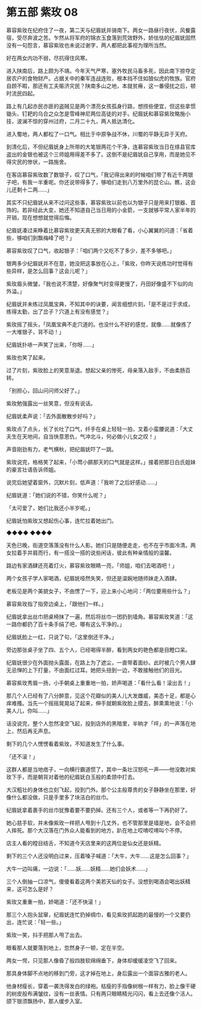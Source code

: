 # 第五部 紫玫 08

慕容紫玫在纪府住了一夜，第二天与纪眉妩并骑南下。两女一路昼行夜伏，风餐露宿，受尽奔波之苦。乍然从将军府的锦衣玉食落到荒效野外，娇怯怯的纪眉妩固然没有一句怨言，慕容紫玫也未说过谢字，两人都把此事视为理所当然。

好在两女内功不弱，尽抗得住风寒。

进入陕南后，路上颇为不靖。今年天气严寒，塞外牧民马畜多死，因此南下掠夺定居农户的食物财产。占据关中的秦军连战连败，根本挡不住如狼似虎的牧族。官府自顾不暇，那还有工夫赈济灾民？陕南多山之地，本就贫瘠，这一番侵扰之后，顿时流民四起。

路上有几起亦民亦匪的盗贼见是两个漂亮女孩孤身行路，想捞些便宜，但这些拿惯锄头、钉耙的乌合之众怎是雪峰神尼两位高徒的对手。纪眉妩和慕容紫玫略施小技，波澜不惊的穿州过府，二月二十九，两人抵达清化。

进入蜀地，两人都松了一口气。相比于中原争战不休，川蜀的平静无异于天府。

到清化后，不但纪眉妩身上所带的大笔银两花个干净，连慕容紫玫当日在绦县官库盗出的金银也被这个三师姐用得差不多了。这倒不是纪眉妩自己享用，而是她见不得灾民的惨状，一路施舍。

在客店慕容紫玫数了数银子，叹了口气，「我记得出来的时候咱们带了有近千两银子吧，有我一半重呢。你还说带得多了，够咱们走到八万里外的昆仑山。瞧，这会儿还剩十二两……」

其实不只纪眉妩从来不过问这些事，慕容紫玫以前也以为银子只是用来打银器、首饰的。若非经此大变，她还不知道自己当日用的小金箭，一支就够平常人家半年的开销，现在想想就觉得后悔。

纪眉妩凑过来睁着比慕容紫玫更天真无邪的大眼看了看，小心翼翼的问道：「省着些，够咱们到飘梅峰了吧？」

慕容紫玫叹了口气，收起银子：「咱们两个又吃不了多少，差不多够吧。」

银两多少纪眉妩并不在意，她没把这事放在心上，「紫玫，你昨天说练功时觉得有些异样，是怎么回事？这会儿呢？」

紫玫眉头微皱，「我也说不清楚，好像聚气时变得更慢了，丹田好像盛不下似的向外溢。」

纪眉妩并未练过凤凰宝典，不知其中的诀要，闻言细想片刻，「是不是过于求成，练得太勤，出了岔子？穴道上有没有感觉？」

紫玫摇了摇头，「凤凰宝典不走穴道的。也没什么不好的感觉，就像……就像拣了一大堆银子，背不动！」

纪眉妩扑哧一声笑了出来，「你呀……」

紫玫也笑了起来。

过了片刻，紫玫脸上的笑意渐退。想起父亲的惨死，母亲落入敌手，不由柔肠百转。

「别担心，回山问问师父好了。」

紫玫勉强露出一丝笑意，但没有说话。

纪眉妩柔声说：「去外面散散步好吗？」

紫玫点了点头，长了长吐了口气，纤手在桌上轻轻一拍，叉着小蛮腰说道：「大丈夫生在天地间，自当快意恩仇，气冲北斗，何必做小儿女之叹！」

声音刚劲有力，老气横秋，把纪眉妩吓了一跳。

紫玫说完，格格笑了起来，「小莺小鹂那天的口气就是这样。」接着把那日白氏姐妹的豪言壮语告诉师姐。

说完后她望着窗外，沉默片刻，低声道：「我听了之后好感动……」

纪眉妩道：「她们说的不错，你笑什么呢？」

「太可爱了，她们比我还小半岁呢。」

纪眉妩怕紫玫又想起伤心事，连忙拉着她出门。

◆◆◆◆ ◆◆◆◆

天色已晚，街道空落落没有什么人影。她们只是随便走走，也不在乎市面冷清。两女拉着手并肩而行，有一搭没一搭的说些闲话，彼此有种亲情般的温馨。

路边有家酒肆还亮着灯火，慕容紫玫眼睛一亮，「师姐，咱们去喝酒吧！」

两个女孩子学人家喝酒，纪眉妩哑然失笑，但还是温婉地随师妹走入酒肆。

老板见是两个美貌女子，不由愣了一下，迎上来小心地问：「两位要用些什么？」

慕容紫玫指了指旁边桌上，「跟他们一样。」

纪眉妩拿出丝巾把桌椅抹了一遍，然后将丝巾一团扔到墙角。慕容紫玫笑道：「这一路你都扔了百十条手绢了吧，哪有这么干净的。」

纪眉妩脸上一红，只说了句，「这里倒还干净。」

旁边那张桌子坐了四、五个人，已经喝得半醉，看到两女的艳色都是目瞪口呆。

纪眉妩很少在外面抛头露面，在路上为了遮尘，一直带着面纱。此时被几个男人肆无忌惮的上下打量，不由面红过耳。她把头扭到一边，不敢接触他们的目光。

慕容紫玫秀眉一扬，小手朝桌上重重地一拍，娇声喝道：「看什么看！滚出去！」

那几个人已经有了八分醉意，见这个花瓣似的美人儿大发雌威，美态十足，都是心痒难搔。当先一个摇摇晃晃站了起来，伸手就朝紫玫脸上摸去，醉熏熏地说：「小美人儿，你叫……」

话没说完，整个人忽然凌空飞起，投到店外的黑暗里，半晌才「呯」的一声落在地上，然后再无声息。

剩下的几个人愣愣看着紫玫，不知道发生了什么事。

「还不滚！」

这群人都是当地痞子，一向横行霸道惯了，其中一条壮汉怒吼一声——他没敢对紫玫下手，而是朝背对着他的纪眉妩白玉般的柔颈中打去。

大汉粗壮的身体也立刻飞起，投到门外。那个公主般尊贵的女子静静坐在那里，好像什么都没做，只是手里多了块洁白的丝巾。

纪眉妩拿着裹手的丝巾犹豫着要不要扔掉。还有三个人，或者等一下再扔好了。

她心慈手软，并未像紫玫一样把人甩到十几丈外，也不管那里是墙是地，会不会把人摔死。那个大汉落在门外众人能看到的地方，趴在地上哎唷哎唷叫个不停。

店主人看的瞠目结舌，不知道今天店里来的这两位是仙女还是妖精。

剩下的三个人还没明白过来，压着嗓子喊道：「大牛，大牛……这是怎么回事？」

大牛一边叫痛，一边说：「……妖……妖精……她们会妖术……」

三个人倒抽一口凉气，傻傻看着这两个美若天仙的女子。没想到喝酒会喝出妖精来，这可怎么是好？

紫玫又重重一拍，娇喝道：「还不快滚！」

那三个人抱头鼠窜，纪眉妩连忙扔掉绸巾，看见紫玫抓起跑的最慢的一个又要扔出，连忙说：「轻一些。」

紫玫一笑，抖手把那人甩了出去。

眼看那人就要落到地上，忽然身子一顿，定在半空。

两女一愕，只见那人像昏了般四肢软绵绵垂下，身体却缓缓凌空飞了回来。

那具身体脚不点地的移到门旁，这才掉在地上，身后露出一个面容古雅的老人。

他身材瘦长，穿着一袭洗得发白的绿袍。枯瘦的手指像树根一样有力，脸上像干硬的树皮般布满皱纹，没有一丝表情。只有两只眼睛精光闪闪，看上去还像个活人。颌下银须飘扬中，那人缓步入室。


